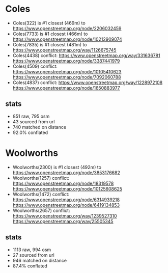 # Coles
- Coles(322) is #1 closest (469m) to https://www.openstreetmap.org/node/2206032459
- Coles(7733) is #1 closest (466m) to https://www.openstreetmap.org/node/10212909074
- Coles(7835) is #1 closest (481m) to https://www.openstreetmap.org/way/1126675745
- Coles(4438) conflict: https://www.openstreetmap.org/way/331636781 https://www.openstreetmap.org/node/3387441979
- Coles(4509) conflict: https://www.openstreetmap.org/node/10105410623 https://www.openstreetmap.org/node/7092060788
- Coles(4837) conflict: https://www.openstreetmap.org/way/1228972108 https://www.openstreetmap.org/node/1650883977
## stats
- 851 raw, 795 osm
- 43 sourced from url
- 740 matched on distance
- 92.0% conflated

# Woolworths
- Woolworths(2300) is #1 closest (492m) to https://www.openstreetmap.org/node/3853176682
- Woolworths(1257) conflict: https://www.openstreetmap.org/node/18319578 https://www.openstreetmap.org/node/10125608625
- Woolworths(1472) conflict: https://www.openstreetmap.org/node/6314939218 https://www.openstreetmap.org/node/6419134853
- Woolworths(2657) conflict: https://www.openstreetmap.org/way/1239527310 https://www.openstreetmap.org/way/25505345
## stats
- 1113 raw, 994 osm
- 27 sourced from url
- 946 matched on distance
- 87.4% conflated

